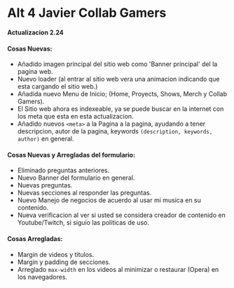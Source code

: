 # Alt 4 Javier Collab Gamers 
**Actualizacion 2.24**

#### Cosas Nuevas:
- Añadido imagen principal del sitio web como 'Banner principal' del la pagina web.
- Nuevo loader (al entrar al sitio web vera una animacion indicando que esta cargando el sitio web.)
- Añadida nuevo Menu de Inicio; (Home, Proyects, Shows, Merch y Collab Gamers).
- El Sitio web ahora es indexeable, ya se puede buscar en la internet con los meta que esta en esta actualizacion.
- Añadido nuevos `<meta>` a la Pagina a la pagina, ayudando a tener descripcion, autor de la pagina, keywords `(description, keywords, author)` en general.

#### Cosas Nuevas y Arregladas del formulario:
- Eliminado preguntas anteriores.
- Nuevo Banner del formulario en general.
- Nuevas preguntas.
- Nuevas secciones al responder las preguntas.
- Nuevo Manejo de negocios de acuerdo al usar mi musica en su contenido.
- Nueva verificacion al ver si usted se considera creador de contenido en Youtube/Twitch, si siguio las politicas de uso.

#### Cosas Arregladas:
- Margin de videos y titulos.
- Margin y padding de secciones.
- Arreglado `max-width` en los videos al minimizar o restaurar (Opera) en los navegadores.
